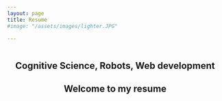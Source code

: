 ```yaml
---
layout: page
title: Resume
#image: "/assets/images/lighter.JPG"

---
```




<body>
    <section class="hero">
        <div class="hero-inner">
            <h1>Cognitive Science, Robots, Web development</h1>
            <h2>Welcome to my resume</h2>
        </div>
    </section>

<style>    

.hero {
    /* Sizing */
    height: 100vh;
    
    /* Flexbox stuff */
    display: flex;
    justify-content: center;
    /*align-items: center; */
    
    /* Text styles */
    text-align: center;
    
    /* Background styles */
    background-image: url("/assets/images/lighter.JPG");
    background-size: cover;
    background-repeat: no-repeat;
    background-attachment: fixed;
    
    margin-bottom: 15px;
}

.inner {
    max-width: 700vh;
}

.hero-inner h1 h2 {
    color: #625772;
}

</style> 
</body>




### Hello,

I'm 27 years old and currently live in Stockholm, Sweden. I have a bachelors degree in Cognitive science, which is a multidisciplinary science. This includes subject ranging from UX design, programming and language technology to human factors and behavioral psychology. However, I learned most of my programming from working on side-projects with robots and from my work with the company RISE SICS East.

My free time is spent on side-projects, but also on, when I get the chance, traveling and diving. I just got home from Tanzania where I climbed Kilimanjaro and snorkeled a bit, and now I’m looking to work for a company with exciting projects. I’m social and work well in groups. The best cooperation in a group I had was when me and a group of students made a SMART door where we weren’t allowed to have any leaders of the group. This I tried to apply to other group projects, but it didn’t go as well. I learned some people need a leader to give them assignments to do, which work for me too, but I have no problems with the leader role also being a cooperation in the group. I work just as well on my own, but I also prefer to have at least someone I can bounce ideas around with.

Most of the time I’m happy and not nearly as funny as I wish I was. The leisure projects I done more recently has been around Natural Language Processing and UX design. Some of these projects will propobly come up soon on the website.


**Am I the one you're looking for?** Hit me up!

*&#097;&#110;&#110;&#097;&#046;&#119;&#101;&#115;&#116;&#105;&#110;&#052;&#050; at
&#103;&#109;&#097;&#105;&#108;&#046;&#099;&#111;&#109;*

<div class="divider"></div>

## Education
**B.Sc. in Cognitive Science**, Linköping University, 2015&ndash;2018

My bachelor essay was about the differences that exist in a communication with a chatbot vs a human. I built a chatbot using Chatscript and then made a study where people had to find differences in two pictures by cooperating with first a human and then a chatbot. The differences I measured was boredom, frustration, and repetition they made with the two conditions (chatbot and human). I also made a tematic analysis and found some more differences.

**Japanese**, Yoshida Institute, Tokyo, 2013&ndash;2014

**Media and Communication**, Röda Korsets Folkhögskola, 2010&ndash;2011

I went to South Africa and made a short documentary about White Sangomas, which was shown in the cinema for one day in Stockholm.

<div class="divider"></div>

## Experience
#### Work
**Web Development & Research assistant** (Summer internship), [RISE SICS East](https://www.sics.se/), 2018

Internship focused on optimizing the synonym generator on the website [TeCST](https://www.ida.liu.se/projects/scream/webapp/). The website is made for webeditors to write texts that are easier to understand to facilitate for people with reading disabilities. The website uses language technology that tells you how hard the text is to read, and give the writer hints on how to make the text easier. My work this summer consisted of:
* Researching on different methods to generate synonyms.
* Evaluating the method found by creating an online survey.
* Write a report on the work.

**Web Development** (Summer internship), [RISE SICS East](https://www.sics.se/), 2017

Internship focused on continuing to develop on the website TeCST.  My work for the summer consisted of:
* Implementing a Text-to-Speech function on the website.
* UX design.
* Frontend development.

**Web Development & Research assistant** (Part time), [RISE SICS East](https://www.sics.se/), 2017&ndash;2018

The part time work focused on continuing to develop on the website earlier mentioned (TeCST). My work consisted of:
* Creating a new synonym lexicon.
* Make the language technology information of the texts more user friendly for the writers (UX design).

**Registrator and Post manager** (Full time), Proffice, 2012

My work for Proffice was during the period when the new law was about to take effect of teachers having to have a teachers licence to teach. My work consisted of:
* Taking care of the registration of teacher licenses from both Swedish and foreign applications.
* Make sure that the mail comes in and out as it should. 
* Digitally sort out the applications to different specialization groups
once they have entered the database after being registered.


#### Side projects

**RoboCup German Open**, 2018

Participated in the RoboCup@Home League with the team LiU@HomeWreckers. The robot used was the Softbank robot Pepper. My responsibility was the Natural Language Processing of the robot. **[**[News article](https://www.nyteknik.se/ingenjorskarriar/vm-vilken-ar-den-basta-hemroboten-6909132)**]**

**SMART Door/Digital receptionist**, 2017

Built a prototype of a SMART door that recognized people, socialized with them, and could book a meeting into Google calender by voice control. I programmed the doors face recognition, chatbot, natural language processing, and Text-to-Speech. 
**[**[News article](http://www.nt.se/nyheter/norrkoping/de-byggde-en-smart-entr-om5255501.aspx)**]**


**Talang**, 2017

Participated in the swedish TV show *Talang* (the Swedish equivalent of America's Got Talent) along with a team of students from University of Linköping. The robots used was Sofbank's Nao Next Gen. We qualified for the semi-finals during our audition.
**[**[Video](https://www.youtube.com/watch?v=NhZ9dEqTDQQ)**]**

#### Publications

**He is not more persuasive than her: No gender biases toward robots giving speeches**, 2018

Made a study on 118 participants that investigated three gender-related effects on the rated persuasiveness of a speech given by a humanoid robot: (1) the female or male gendered voice and visual appearance of the robot, (2) the female or male gender of the participant, and (3) the interaction between robot gender and participant gender. The study employed a measure of persuasiveness based on the Aristotelian modes of persuasion: ethos, pathos and logos. In contrast to previous studies on gender bias toward intelligent virtual agents and robots, the gender of the robot did not influence the rated persuasiveness of the speech, and female participants rated the speech as more persuasive than men overall.
**[**[Article](https://dl.acm.org/citation.cfm?id=3267862)**]**




<div class="divider"></div>

## Experienced with

**Enviroments**

Linux, Windows

**Tools**

InVision

**Languages**

Python, Javascript, HTML, CSS, PHP, MySQL, LaTeX, XML

**Libraries**

CKEditor, ROS, OpenCV

**Version Control**

Git

